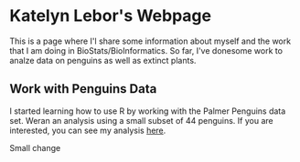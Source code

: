 # Katelyn Lebor's Webpage

This is a page where I'l share some information about myself and the work that I am doing in BioStats/BioInformatics. So far, I've donesome work to analze data on penguins as well as extinct plants.

## Work with Penguins Data

I started learning how to use R by working with the Palmer Penguins data set. Weran an analysis using a small subset of 44 penguins. If you are interested, you can see my analysis [here](https://klebor16.github.io/klebor16/BioStatisticsAnalysis/PalmerPenguins_Initial.html). 

Small change
